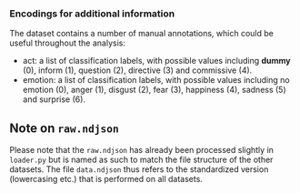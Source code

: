 ### Encodings for additional information
The dataset contains a number of manual annotations, which could be useful throughout the analysis:
- act: a list of classification labels, with possible values including __dummy__ (0), inform (1), question (2), directive (3) and commissive (4).
- emotion: a list of classification labels, with possible values including no emotion (0), anger (1), disgust (2), fear (3), happiness (4), sadness (5) and surprise (6).

## Note on `raw.ndjson`
Please note that the `raw.ndjson` has already been processed slightly in `loader.py` but is named as such to match the file structure of the other datasets. The file `data.ndjson` thus refers to the standardized version (lowercasing etc.) that is performed on all datasets. 